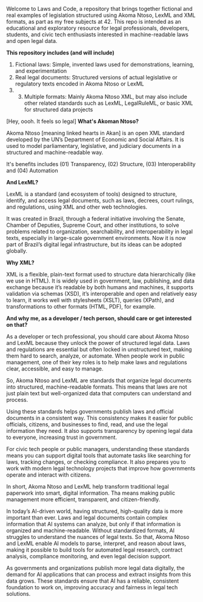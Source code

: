 Welcome to Laws and Code, a repository that brings together fictional and real examples of legislation structured using Akoma Ntoso, LexML and XML formats, as part as my free subjects at 42. This repo is intended as an educational and exploratory resource for legal professionals, developers, students, and civic tech enthusiasts interested in machine-readable laws and open legal data.

**This repository includes (and will include)**

01) Fictional laws: Simple, invented laws used for demonstrations, learning, and experimentation
02) Real legal documents: Structured versions of actual legislative or regulatory texts encoded in Akoma Ntoso or LexML
3) 03) Multiple formats: Mainly Akoma Ntoso XML, but may also include other related standards such as LexML, LegalRuleML, or basic XML for structured data projects
  
[Hey, oooh. It feels so legal] **What's Akoman Ntoso?**

Akoma Ntoso [meaning linked hearts in Akan] is an open XML standard developed by the UN’s Department of Economic and Social Affairs. It is used to model parliamentary, legislative, and judiciary documents in a structured and machine-readable way.

It's benefits includes (01) Transparency, (02) Structure, (03) Interoperability and (04) Automation 

**And LexML?**

LexML is a standard (and ecosystem of tools) designed to structure, identify, and access legal documents, such as laws, decrees, court rulings, and regulations, using XML and other web technologies.

It was created in Brazil, through a federal initiative involving the Senate, Chamber of Deputies, Supreme Court, and other institutions, to solve problems related to organization, searchability, and interoperability in legal texts, especially in large-scale government environments. Now it is now part of Brazil’s digital legal infrastructure, but its ideas can be adopted globally. 

**Why XML?**

XML is a flexible, plain-text format used to structure data hierarchically (like we use in HTML). It is widely used in government, law, publishing, and data exchange because it’s readable by both humans and machines, it supports validation via schemas (XSD), it’s interoperable and open and relatively easy to learn, it works well with stylesheets (XSLT), queries (XPath), and transformations to other formats (HTML, PDF), for example. 

**And why me, as a developer / tech person, should care or get interested on that?**

As a developer or tech professional, you should care about Akoma Ntoso and LexML because they unlock the power of structured legal data. Laws and regulations are essential but often locked in unstructured text, making them hard to search, analyze, or automate. When people work in public management, one of their key roles is to help make laws and regulations clear, accessible, and easy to manage. 

So, Akoma Ntoso and LexML are standards that organize legal documents into structured, machine-readable formats. This means that laws are not just plain text but well-organized data that computers can understand and process.

Using these standards helps governments publish laws and official documents in a consistent way. This consistency makes it easier for public officials, citizens, and businesses to find, read, and use the legal information they need. It also supports transparency by opening legal data to everyone, increasing trust in government.

For civic tech people or public managers, understanding these standards means you can support digital tools that automate tasks like searching for laws, tracking changes, or checking compliance. It also prepares you to work with modern legal technology projects that improve how governments operate and interact with citizens.

In short, Akoma Ntoso and LexML help transform traditional legal paperwork into smart, digital information. Tha means making public management more efficient, transparent, and citizen-friendly.

In today’s AI-driven world, having structured, high-quality data is more important than ever. Laws and legal documents contain complex information that AI systems can analyze, but only if that information is organized and machine-readable. Without standardized formats, AI struggles to understand the nuances of legal texts. So that, Akoma Ntoso and LexML enable AI models to parse, interpret, and reason about laws, making it possible to build tools for automated legal research, contract analysis, compliance monitoring, and even legal decision support.

As governments and organizations publish more legal data digitally, the demand for AI applications that can process and extract insights from this data grows. These standards ensure that AI has a reliable, consistent foundation to work on, improving accuracy and fairness in legal tech solutions.

